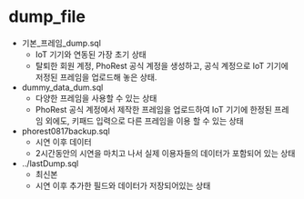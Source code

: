 # dump_file     
- 기본_프레임_dump.sql       
	- IoT 기기와 연동된 가장 초기 상태      
	- 탈퇴한 회원 계정, PhoRest 공식 계정을 생성하고, 공식 계정으로 IoT 기기에 저정된 프레임을 업로드해 놓은 상태.        
- dummy_data_dum.sql         
	- 다양한 프레임을 사용할 수 있는 상태       
	- PhoRest 공식 계정에서 제작한 프레임을 업로드하여 IoT 기기에 한정된 프레임 외에도, 키패드 입력으로 다른 프레임을 이용 할 수 있는 상태    
- phorest0817backup.sql    
	- 시연 이후 데이터      
	- 2시간동안의 시연을 마치고 나서 실제 이용자들의 데이터가 포함되어 있는 상태     
- ../lastDump.sql    
	- 최신본     
	- 시연 이후 추가한 필드와 데이터가 저장되어있는 상태     
